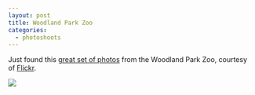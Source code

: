 ```yaml
---
layout: post
title: Woodland Park Zoo
categories:
  - photoshoots
---
```

Just found this [great set of photos](http://www.flickr.com/photos/john_lam/sets/72157600033552323) from the Woodland Park Zoo, courtesy of [Flickr](http://www.flickr.com).

<a class="img" href="http://www.flickr.com/photos/john_lam/sets/72157600033552323/">
	<img src="http://farm1.static.flickr.com/169/420024397_44d9cf2a92_m.jpg" /></a>
